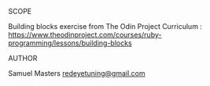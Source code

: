 SCOPE

Building blocks exercise from The Odin Project Curriculum : https://www.theodinproject.com/courses/ruby-programming/lessons/building-blocks

AUTHOR

Samuel Masters redeyetuning@gmail.com
